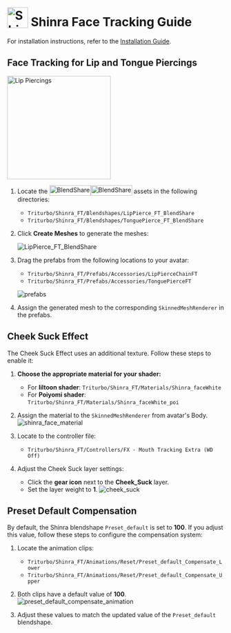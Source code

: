 # <img src="/face-tracking-addon/shinra/shinra_head_icon.png" alt="Shinra" style="width: 48px; height: 48px; vertical-align: -4px; display: inline;"/> Shinra Face Tracking Guide


For installation instructions, refer to the [Installation Guide](../installation-guide).


## Face Tracking for Lip and Tongue Piercings

<img src="/face-tracking-addon/shinra/shinra_pierce.png" alt="Lip Piercings" style="width: 240px;"/>

1. Locate the [<img class="dark-only" src="/blendshare.png" alt="BlendShare" style="width: 96px; height: 24px; vertical-align: -5px; display: inline;"/><img class="light-only" src="/blendshare_light_mode.png" alt="BlendShare" style="width: 96px; height: 24px; vertical-align: -5px; display: inline;"/>](../blendshare) assets in the following directories:  
   - `Triturbo/Shinra_FT/Blendshapes/LipPierce_FT_BlendShare`  
   - `Triturbo/Shinra_FT/Blendshapes/TonguePierce_FT_BlendShare`  

2. Click **Create Meshes** to generate the meshes: 

   ![LipPierce_FT_BlendShare](/face-tracking-addon/shinra/lip_pierce_blendshare.png)

3. Drag the prefabs from the following locations to your avatar:  
   - `Triturbo/Shinra_FT/Prefabs/Accessories/LipPierceChainFT`  
   - `Triturbo/Shinra_FT/Prefabs/Accessories/TonguePierceFT`  

   ![prefabs](/face-tracking-addon/shinra/prefabs.png)

4. Assign the generated mesh to the corresponding `SkinnedMeshRenderer` in the prefabs.



## Cheek Suck Effect

The Cheek Suck Effect uses an additional texture. Follow these steps to enable it:

1. **Choose the appropriate material for your shader:**  
   - For **liltoon shader**: `Triturbo/Shinra_FT/Materials/Shinra_faceWhite`  
   - For **Poiyomi shader**: `Triturbo/Shinra_FT/Materials/Shinra_faceWhite_poi`  

2. Assign the material to the `SkinnedMeshRenderer` from avatar's Body.
![shinra_face_material](/face-tracking-addon/shinra/shinra_face_material.png)

1. Locate to the controller file:  
   - `Triturbo/Shinra_FT/Controllers/FX - Mouth Tracking Extra (WD Off)`  

2. Adjust the Cheek Suck layer settings:  
   - Click the **gear icon** next to the **Cheek_Suck** layer.  
   - Set the layer weight to **1**.
![cheek_suck](/face-tracking-addon/shinra/cheek_suck.png)


## Preset Default Compensation

By default, the Shinra blendshape `Preset_default` is set to **100**. If you adjust this value, follow these steps to configure the compensation system:

1. Locate the animation clips:  
   - `Triturbo/Shinra_FT/Animations/Reset/Preset_default_Compensate_Lower`  
   - `Triturbo/Shinra_FT/Animations/Reset/Preset_default_Compensate_Upper`  

2. Both clips have a default value of **100**.  
![preset_default_compensate_animation](/face-tracking-addon/shinra/preset_default_compensate_animation.png)

3. Adjust these values to match the updated value of the `Preset_default` blendshape.
